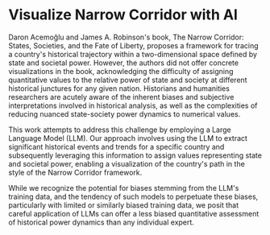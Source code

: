 # Visualize Narrow Corridor with AI

Daron Acemoğlu and James A. Robinson's book, The Narrow Corridor: States, Societies, and the Fate of Liberty, proposes a framework for tracing a country's historical trajectory within a two-dimensional space defined by state and societal power. However, the authors did not offer concrete visualizations in the book, acknowledging the difficulty of assigning quantitative values to the relative power of state and society at different historical junctures for any given nation. Historians and humanities researchers are acutely aware of the inherent biases and subjective interpretations involved in historical analysis, as well as the complexities of reducing nuanced state-society power dynamics to numerical values.

This work attempts to address this challenge by employing a Large Language Model (LLM). Our approach involves using the LLM to extract significant historical events and trends for a specific country and subsequently leveraging this information to assign values representing state and societal power, enabling a visualization of the country's path in the style of the Narrow Corridor framework.

While we recognize the potential for biases stemming from the LLM's training data, and the tendency of such models to perpetuate these biases, particularly with limited or similarly biased training data, we posit that careful application of LLMs can offer a less biased quantitative assessment of historical power dynamics than any individual expert.
